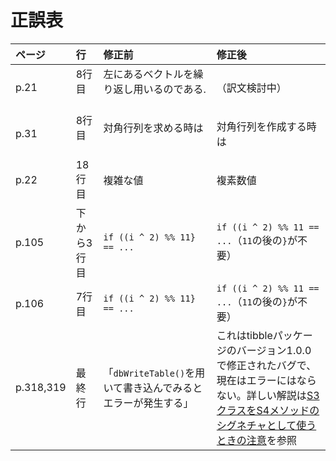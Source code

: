 # 正誤表

| ページ  | 行          | 修正前                   | 修正後              |
|:--------|:------------|:-------------------------|:--------------------|
| p.21    | 8行目      | 左にあるベクトルを繰り返し用いるのである.                 |（訳文検討中）             |
| p.31    | 8行目      | 対角行列を求める時は                | 対角行列を作成する時は  |
| p.22    | 18行目      | 複雑な値                 | 複素数値            |
| p.105   | 下から3行目 | `if ((i ^ 2) %% 11} == ...` | `if ((i ^ 2) %% 11 == ...`（`11`の後の`}`が不要） |
| p.106   | 7行目       | `if ((i ^ 2) %% 11} == ...` | `if ((i ^ 2) %% 11 == ...`（`11`の後の`}`が不要） |
| p.318,319 | 最終行    | 「`dbWriteTable()`を用いて書き込んでみるとエラーが発生する」 | これはtibbleパッケージのバージョン1.0.0で修正されたバグで、現在はエラーにはならない。詳しい解説は[S3クラスをS4メソッドのシグネチャとして使うときの注意](setOldClass.md)を参照 |
